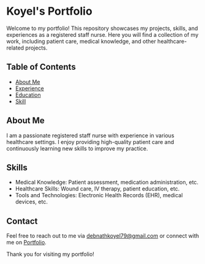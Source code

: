 # Koyel's Portfolio

Welcome to my portfolio! This repository showcases my projects, skills, and experiences as a registered staff nurse. Here you will find a collection of my work, including patient care, medical knowledge, and other healthcare-related projects.

## Table of Contents
- [About Me](#about-me)
- [Experience](#experience)
- [Education](#education)
- [Skill](#skill)

## About Me
I am a passionate registered staff nurse with experience in various healthcare settings. I enjoy providing high-quality patient care and continuously learning new skills to improve my practice.

## Skills
- Medical Knowledge: Patient assessment, medication administration, etc.
- Healthcare Skills: Wound care, IV therapy, patient education, etc.
- Tools and Technologies: Electronic Health Records (EHR), medical devices, etc.

## Contact
Feel free to reach out to me via [debnathkoyel79@gmail.com](mailto:debnathkoyel79@gmail.com) or connect with me on [Portfolio](https://www.koyeldebnath.in).

Thank you for visiting my portfolio!